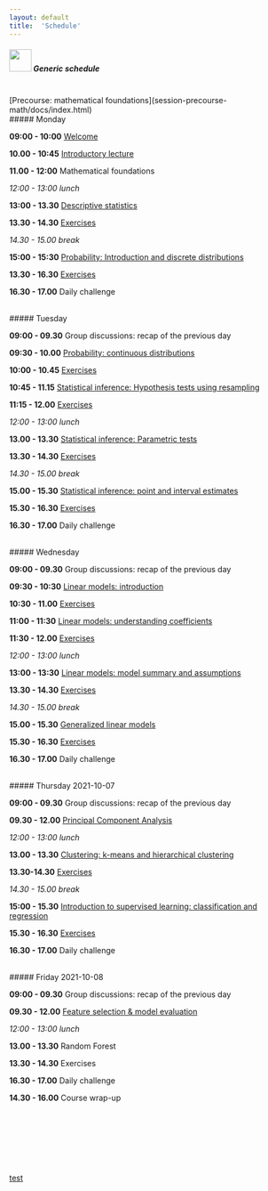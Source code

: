 ```yaml
---
layout: default
title:  'Schedule'
---
```


##### <img border="0" src="icons/schedule-01.svg" width="40" height="40"> Generic schedule

<br/>
[Precourse: mathematical foundations](session-precourse-math/docs/index.html)

<br/>
##### Monday

**09:00 - 10:00** [Welcome](session-welcome/welcome.html)

**10.00 - 10:45** [Introductory lecture](session-intro2/intro2.html)

**11.00 - 12:00** Mathematical foundations

*12:00 - 13:00 lunch*

**13:00 - 13.30** [Descriptive statistics](session-descriptive)

**13.30 - 14.30** [Exercises](session-descriptive/desc-exercises.html)

*14.30 - 15.00 break*

**15:00 - 15:30** [Probability: Introduction and discrete distributions](session-probability)

**13.30 - 16.30** [Exercises](session-probability/prob-exr1-discrv.html)

**16.30 - 17.00** Daily challenge

<br/>
##### Tuesday

**09:00 - 09.30** Group discussions: recap of the previous day

**09:30 - 10.00** [Probability: continuous distributions](session-probability/prob-03contrv.html)

**10:00 - 10.45** [Exercises](session-probability/prob-exr2-contrv.html)

**10:45 - 11.15** [Statistical inference: Hypothesis tests using resampling](session-inference)

**11:15 - 12.00** [Exercises](session-inference/infe-exr1-hypresamp.html)

*12:00 - 13:00 lunch*

**13.00 - 13.30** [Statistical inference: Parametric tests](session-inference/infe-hypparam.html)

**13.30 - 14.30** [Exercises](session-inference/infe-exr2-hypparam.html)

*14.30 - 15.00 break*

**15.00 - 15.30** [Statistical inference: point and interval estimates](session-inference/infe-interval.html)

**15.30 - 16.30** [Exercises](session-inference/infe-exr3-interval.html)

**16.30 - 17.00** Daily challenge

<br/>
##### Wednesday

**09:00 - 09.30** Group discussions: recap of the previous day

**09:30 - 10:30** [Linear models: introduction](session-lm/docs/)

**10:30 - 11.00** [Exercises](session-lm/docs/introduction-to-linear-models.html#exercises-linear-models-i)

**11:00 - 11:30** [Linear models: understanding coefficients](session-lm/docs/regression-coefficients.html)

**11:30 - 12.00** [Exercises](session-lm/docs/regression-coefficients.html#exercises-linear-models-ii)

*12:00 - 13:00 lunch*

**13:00 - 13:30** [Linear models: model summary and assumptions](session-lm/docs/model-diagnostics.html)

**13.30 - 14.30** [Exercises](session-lm/docs/model-diagnostics.html#exercises-linear-models-iii)

*14.30 - 15.00 break*

**15.00 - 15.30** [Generalized linear models](session-glm/docs/)

**15.30 - 16.30** [Exercises](session-glm/docs/generalized-linear-models.html#exercises-glms)

**16.30 - 17.00** Daily challenge

<br/>
##### Thursday 2021-10-07

**09:00 - 09.30** Group discussions: recap of the previous day

**09.30 - 12.00** [Principal Component Analysis](https://payamemami.github.io/pca_basics/)

*12:00 - 13:00 lunch*

**13.00 - 13.30** [Clustering: k-means and hierarchical clustering](session-clustering)

**13.30-14.30** [Exercises](session-clustering/clust-exercises.html)

*14.30 - 15.00 break*

**15:00 - 15.30** [Introduction to supervised learning: classification and regression](https://olgadet.github.io/bookdown-mlbiostatistics/classification-with-knn-and-decision-trees.html)

**15.30 - 16.30** [Exercises](https://olgadet.github.io/bookdown-mlbiostatistics/classification-with-knn-and-decision-trees.html#exercises-classification)

**16.30 - 17.00** Daily challenge

<br/>
##### Friday 2021-10-08

**09:00 - 09.30** Group discussions: recap of the previous day

**09.30 - 12.00** [Feature selection & model evaluation](session-regularization/lecture-regularization.html)

*12:00 - 13:00 lunch*

**13.00 - 13.30** Random Forest

**13.30 - 14.30** Exercises

**16.30 - 17.00** Daily challenge

**14.30 - 16.00** Course wrap-up  

<br/><br/>


<br/>
<br/>
<br/>

[test](test-quatrobook/docs/index.html)
